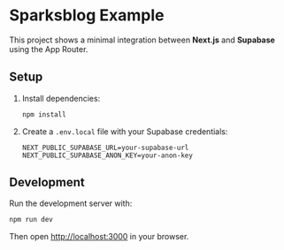 # Sparksblog Example

This project shows a minimal integration between **Next.js** and **Supabase** using the App Router.

## Setup

1. Install dependencies:
   ```bash
   npm install
   ```
2. Create a `.env.local` file with your Supabase credentials:
   ```
   NEXT_PUBLIC_SUPABASE_URL=your-supabase-url
   NEXT_PUBLIC_SUPABASE_ANON_KEY=your-anon-key
   ```

## Development

Run the development server with:
```bash
npm run dev
```
Then open [http://localhost:3000](http://localhost:3000) in your browser.
